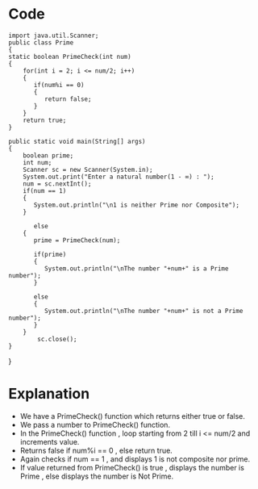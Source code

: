 # Code
 
    import java.util.Scanner;
    public class Prime
    {
    static boolean PrimeCheck(int num) 
    {
        for(int i = 2; i <= num/2; i++) 
        {
           if(num%i == 0) 
           {
              return false;
           }
        }
        return true;
    }
    
    public static void main(String[] args)
    {
        boolean prime;
        int num;
        Scanner sc = new Scanner(System.in);
        System.out.print("Enter a natural number(1 - ∞) : ");
        num = sc.nextInt();
        if(num == 1) 
        {
           System.out.println("\n1 is neither Prime nor Composite");
        } 
        
           else 
        {
           prime = PrimeCheck(num);
           
           if(prime) 
           {
              System.out.println("\nThe number "+num+" is a Prime number");
           }
           
           else 
           {
              System.out.println("\nThe number "+num+" is not a Prime number");
           }
        }
            sc.close();
    }
}


# Explanation

- We have a PrimeCheck() function which returns either true or false.
- We pass a number to PrimeCheck() function.
- In the PrimeCheck() function , loop starting from 2 till i <= num/2 and increments value.
- Returns false if num%i == 0 , else return true.
- Again checks if num == 1 , and displays 1 is not composite nor prime.
- If value returned from PrimeCheck() is true , displays the number is Prime , else displays the number is Not Prime.
